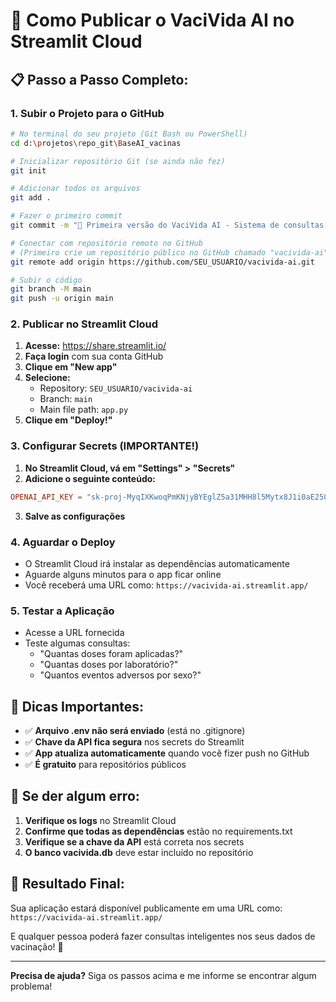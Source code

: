 # 🚀 Como Publicar o VaciVida AI no Streamlit Cloud

## 📋 Passo a Passo Completo:

### 1. **Subir o Projeto para o GitHub**

```bash
# No terminal do seu projeto (Git Bash ou PowerShell)
cd d:\projetos\repo_git\BaseAI_vacinas

# Inicializar repositório Git (se ainda não fez)
git init

# Adicionar todos os arquivos
git add .

# Fazer o primeiro commit
git commit -m "🎉 Primeira versão do VaciVida AI - Sistema de consultas inteligentes"

# Conectar com repositório remoto no GitHub
# (Primeiro crie um repositório público no GitHub chamado "vacivida-ai")
git remote add origin https://github.com/SEU_USUARIO/vacivida-ai.git

# Subir o código
git branch -M main
git push -u origin main
```

### 2. **Publicar no Streamlit Cloud**

1. **Acesse:** https://share.streamlit.io/
2. **Faça login** com sua conta GitHub
3. **Clique em "New app"**
4. **Selecione:**
   - Repository: `SEU_USUARIO/vacivida-ai`
   - Branch: `main`
   - Main file path: `app.py`
5. **Clique em "Deploy!"**

### 3. **Configurar Secrets (IMPORTANTE!)**

1. **No Streamlit Cloud, vá em "Settings" > "Secrets"**
2. **Adicione o seguinte conteúdo:**

```toml
OPENAI_API_KEY = "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"
```

3. **Salve as configurações**

### 4. **Aguardar o Deploy**

- O Streamlit Cloud irá instalar as dependências automaticamente
- Aguarde alguns minutos para o app ficar online
- Você receberá uma URL como: `https://vacivida-ai.streamlit.app/`

### 5. **Testar a Aplicação**

- Acesse a URL fornecida
- Teste algumas consultas:
  - "Quantas doses foram aplicadas?"
  - "Quantas doses por laboratório?"
  - "Quantos eventos adversos por sexo?"

## 🎯 **Dicas Importantes:**

- ✅ **Arquivo .env não será enviado** (está no .gitignore)
- ✅ **Chave da API fica segura** nos secrets do Streamlit
- ✅ **App atualiza automaticamente** quando você fizer push no GitHub
- ✅ **É gratuito** para repositórios públicos

## 🔧 **Se der algum erro:**

1. **Verifique os logs** no Streamlit Cloud
2. **Confirme que todas as dependências** estão no requirements.txt
3. **Verifique se a chave da API** está correta nos secrets
4. **O banco vacivida.db** deve estar incluído no repositório

## 📱 **Resultado Final:**

Sua aplicação estará disponível publicamente em uma URL como:
`https://vacivida-ai.streamlit.app/`

E qualquer pessoa poderá fazer consultas inteligentes nos seus dados de vacinação! 🎉

---

**Precisa de ajuda?** Siga os passos acima e me informe se encontrar algum problema!

